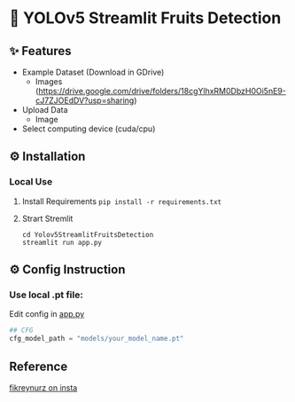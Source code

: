 
# 🚀 YOLOv5 Streamlit Fruits Detection



## ✨ Features

- Example Dataset (Download in GDrive)
  -	 Images (https://drive.google.com/drive/folders/18cgYlhxRM0DbzH0Oi5nE9-cJ7ZJOEdDV?usp=sharing)
 - Upload Data 
   - Image
- Select computing device (cuda/cpu)



## ⚙️ Installation



### Local Use
1. Install Requirements 
	`pip install -r requirements.txt`

2. Strart Stremlit
	```
	cd Yolov5StreamlitFruitsDetection
    streamlit run app.py
    ```


## ⚙️ Config Instruction
### Use local .pt file:
Edit config in [app.py](https://github.com/fikreynurz/Yolov5StreamlitFruitsDetection/blob/main/app.py)
```python
## CFG
cfg_model_path = "models/your_model_name.pt" 
```

## Reference
[fikreynurz on insta](https://www.instagram.com/fikreynurz/)
